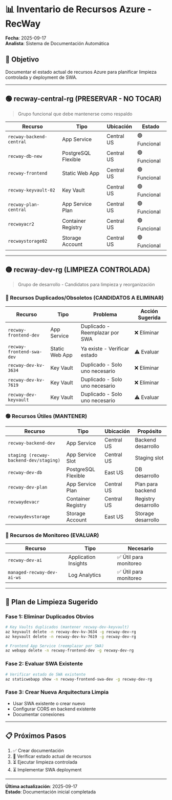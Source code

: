 # 📊 Inventario de Recursos Azure - RecWay

**Fecha**: 2025-09-17  
**Analista**: Sistema de Documentación Automática

## 🎯 Objetivo
Documentar el estado actual de recursos Azure para planificar limpieza controlada y deployment de SWA.

---

## 🟢 **recway-central-rg** (PRESERVAR - NO TOCAR)
> Grupo funcional que debe mantenerse como respaldo

| Recurso | Tipo | Ubicación | Estado |
|---------|------|-----------|--------|
| `recway-backend-central` | App Service | Central US | 🟢 Funcional |
| `recway-db-new` | PostgreSQL Flexible | Central US | 🟢 Funcional |
| `recway-frontend` | Static Web App | Central US | 🟢 Funcional |
| `recway-keyvault-02` | Key Vault | Central US | 🟢 Funcional |
| `recway-plan-central` | App Service Plan | Central US | 🟢 Funcional |
| `recwayacr2` | Container Registry | Central US | 🟢 Funcional |
| `recwaystorage02` | Storage Account | Central US | 🟢 Funcional |

---

## 🟡 **recway-dev-rg** (LIMPIEZA CONTROLADA)
> Grupo de desarrollo - Candidatos para limpieza y reorganización

### 🔴 Recursos Duplicados/Obsoletos (CANDIDATOS A ELIMINAR)
| Recurso | Tipo | Problema | Acción Sugerida |
|---------|------|-----------|----------------|
| `recway-frontend-dev` | App Service | Duplicado - Reemplazar por SWA | ❌ Eliminar |
| `recway-frontend-swa-dev` | Static Web App | Ya existe - Verificar estado | ⚠️ Evaluar |
| `recway-dev-kv-3634` | Key Vault | Duplicado - Solo uno necesario | ❌ Eliminar |
| `recway-dev-kv-7619` | Key Vault | Duplicado - Solo uno necesario | ❌ Eliminar |
| `recway-dev-keyvault` | Key Vault | Duplicado - Solo uno necesario | ⚠️ Evaluar |

### 🟢 Recursos Útiles (MANTENER)
| Recurso | Tipo | Ubicación | Propósito |
|---------|------|-----------|-----------|
| `recway-backend-dev` | App Service | Central US | Backend desarrollo |
| `staging (recway-backend-dev/staging)` | App Service Slot | Central US | Staging slot |
| `recway-dev-db` | PostgreSQL Flexible | East US | DB desarrollo |
| `recway-dev-plan` | App Service Plan | Central US | Plan para backend |
| `recwaydevacr` | Container Registry | Central US | Registry desarrollo |
| `recwaydevstorage` | Storage Account | East US | Storage desarrollo |

### 🔧 Recursos de Monitoreo (EVALUAR)
| Recurso | Tipo | Necesario |
|---------|------|-----------|
| `recway-dev-ai` | Application Insights | ✅ Útil para monitoreo |
| `managed-recway-dev-ai-ws` | Log Analytics | ✅ Útil para monitoreo |

---

## 🎯 **Plan de Limpieza Sugerido**

### Fase 1: Eliminar Duplicados Obvios
```bash
# Key Vaults duplicados (mantener recway-dev-keyvault)
az keyvault delete -n recway-dev-kv-3634 -g recway-dev-rg
az keyvault delete -n recway-dev-kv-7619 -g recway-dev-rg

# Frontend App Service (reemplazar por SWA)
az webapp delete -n recway-frontend-dev -g recway-dev-rg
```

### Fase 2: Evaluar SWA Existente
```bash
# Verificar estado de SWA existente
az staticwebapp show -n recway-frontend-swa-dev -g recway-dev-rg
```

### Fase 3: Crear Nueva Arquitectura Limpia
- Usar SWA existente o crear nuevo
- Configurar CORS en backend existente
- Documentar conexiones

---

## 📋 Próximos Pasos
1. ✅ Crear documentación
2. 🔄 Verificar estado actual de recursos
3. ⏳ Ejecutar limpieza controlada
4. ⏳ Implementar SWA deployment

---

**Última actualización**: 2025-09-17  
**Estado**: Documentación inicial completada